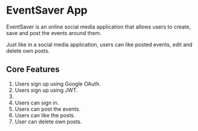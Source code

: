 # EventSaver App
EventSaver is an online social media application that allows users to create, save and post the events around them.

Just like in a social media application, users can like posted events, edit and delete own posts.

## Core Features

1. Users sign up using Google OAuth.
2. Users sign up using JWT.
3. 
4. Users can sign in.
5. Users can post the events.
6. Users can like the posts.
7. User can delete own posts.
